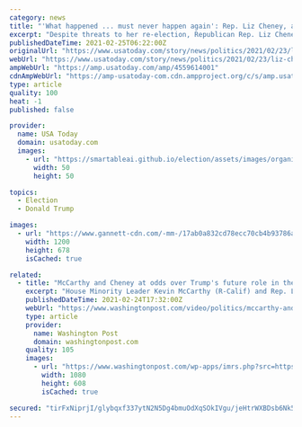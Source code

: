 ```yaml
---
category: news
title: "'What happened ... must never happen again': Rep. Liz Cheney, a top House Republican, again hits Trump over Capitol riots"
excerpt: "Despite threats to her re-election, Republican Rep. Liz Cheney did not back down from criticism of Donald Trump over the Jan. 6 insurrection."
publishedDateTime: 2021-02-25T06:22:00Z
originalUrl: "https://www.usatoday.com/story/news/politics/2021/02/23/liz-cheney-again-hits-president-donald-trump-over-jan-6-insurrection/4559614001/"
webUrl: "https://www.usatoday.com/story/news/politics/2021/02/23/liz-cheney-again-hits-president-donald-trump-over-jan-6-insurrection/4559614001/"
ampWebUrl: "https://amp.usatoday.com/amp/4559614001"
cdnAmpWebUrl: "https://amp-usatoday-com.cdn.ampproject.org/c/s/amp.usatoday.com/amp/4559614001"
type: article
quality: 100
heat: -1
published: false

provider:
  name: USA Today
  domain: usatoday.com
  images:
    - url: "https://smartableai.github.io/election/assets/images/organizations/usatoday.com-50x50.jpg"
      width: 50
      height: 50

topics:
  - Election
  - Donald Trump

images:
  - url: "https://www.gannett-cdn.com/-mm-/17ab0a832cd78ecc70cb4b93786a0d088066895f/c=0-292-5465-3380/local/-/media/2018/07/17/USATODAY/USATODAY/636674189159039396-AP-17086712547630.jpg?auto=webp&format=pjpg&width=1200"
    width: 1200
    height: 678
    isCached: true

related:
  - title: "McCarthy and Cheney at odds over Trump's future role in the party"
    excerpt: "House Minority Leader Kevin McCarthy (R-Calif) and Rep. Liz Cheney (R-Wyo.) disagreed Feb. 24 on former president Donald Trump's role in the Republican party."
    publishedDateTime: 2021-02-24T17:32:00Z
    webUrl: "https://www.washingtonpost.com/video/politics/mccarthy-and-cheney-at-odds-over-trumps-future-role-in-the-party/2021/02/24/319b5c94-85a0-4bae-84b2-c7115d589fa6_video.html"
    type: article
    provider:
      name: Washington Post
      domain: washingtonpost.com
    quality: 105
    images:
      - url: "https://www.washingtonpost.com/wp-apps/imrs.php?src=https://d1i4t8bqe7zgj6.cloudfront.net/02-24-2021/t_fb9f67f394504c0f98769a9980e35a5e_name_65139534_76c3_11eb_9489_8f7dacd51e75_scaled.jpg&w=1080"
        width: 1080
        height: 608
        isCached: true

secured: "tirFxNiprjI/glybqxf337ytN2N5Dg4bmuOdXqSOkIVgu/jeHtrWXBDsb6Nk5gM+ffux85xWngbBYjljV9FgoxPfigrD8xChtv+Ozi4P3tcOOOpZdp635jG9T4SefHd1hHcPMT4gSBOu7zmwHBI2zXwxZ93AxpRZi0vSKrA/0G3usPJF5UIf+JsfTXkc5GCZWtMhclDn86U78VWPaD3DNgl4xRZzSZfSVutbcTm0m2Qq38Xk2ujybl3oZkO8anPBqIvRp+fdR7PdunFKPUHw2SgQnivjLk9GlQtPNnw3KYn2mkT5Xu6oY8uPEWMrn67cr1NrGJ0jnIpej/Wznpmp+RccH563Mm0oVXIJeu/OQxU=;1XaLHXcS/DUq3fG69V9nLA=="
---
```


